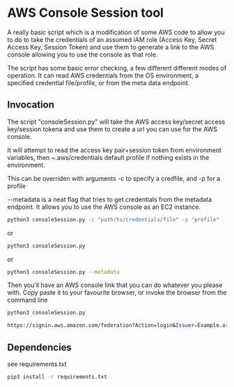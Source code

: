 # AWS Console Session tool

A really basic script which is a modification of some AWS code to allow you to do to take the credentials of an assumed IAM role (Access Key, Secret Access Key, Session Token) and use them to generate a link to the AWS console allowing you to use the console as that role.

The script has some basic error checking, a few different different modes of operation. It can read AWS credentials from the OS environment, a specified credential file/profile, or from the meta data endpoint.

## Invocation

The script "consoleSession.py" will take the AWS access key/secret access key/session tokena and use them to create a url you can use for the AWS console.

It will attempt to read the access key pair+session token from environment variables, then ~.aws/credentials default profile if nothing exists in the environment.

This can be overriden with arguments -c to specify a credfile, and -p for a profile

--metadata is a neat flag that tries to get credentials from the metadata endpoint. It allows you to use the AWS console as an EC2 instance.


```bash
python3 consoleSession.py -c "path/to/credentials/file" -p "profile"
```

or

```bash
python3 consoleSession.py
```

or

```bash
python3 consoleSession.py --metadata
```

Then you'll have an AWS console link that you can do whatever you please with. Copy paste it to your favourite browser, or invoke the browser from the command line

```bash
python3 consoleSession.py

https://signin.aws.amazon.com/federation?Action=login&Issuer=Example.org&Destination=https%3A%2F%2Fconsole.aws.amazon.com%2F&SigninToken=sadjhngjkhnasjdARanDomTokenThAtIsNotUseableSoDontBotherTryingTOUseitPleaseokayrightmkay
```

## Dependencies

see requirements.txt

```bash
pip3 install -r requirements.txt
```
